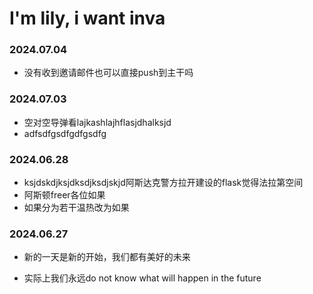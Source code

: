 # I'm lily, i want inva
<!-- EICL1st_START -->
### 2024.07.04
- 没有收到邀请邮件也可以直接push到主干吗
### 2024.07.03
- 空对空导弹看lajkashlajhflasjdhalksjd
- adfsdfgsdfgdfgsdfg

### 2024.06.28
- ksjdskdjksjdksdjksdjskjd阿斯达克警方拉开建设的flask觉得法拉第空间
- 阿斯顿freer各位如果
- 如果分为若干温热改为如果

### 2024.06.27
- 新的一天是新的开始，我们都有美好的未来
<!-- EICL1st_END -->



- 实际上我们永远do not know what will happen in the future
